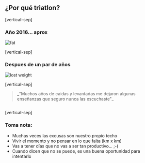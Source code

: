 
## ¿Por qué triatlon?

[vertical-sep]

### Año 2016... aprox 

<img data-src="https://cdn-a.william-reed.com/var/wrbm_gb_food_pharma/storage/images/5/1/6/3/1693615-7-eng-GB/Fat-people-should-pay-more-towards-NHS_wrbm_large.jpg" alt="fat" title="fat">

[vertical-sep]

### Despues de un par de años 
<!-- FOTO EQUIPO 2 -->
<img data-src="https://ei.marketwatch.com/Multimedia/2019/01/24/Photos/ZH/MW-HC629_weight_20190124162835_ZH.jpg?uuid=01aa0692-201f-11e9-b4cf-ac162d7bc1f7" alt="lost weight" title="lost">


[vertical-sep]

<!-- # Hay equipo... -->
<blockquote>_"Muchos años de caidas y levantadas me dejaron algunas enseñanzas que seguro nunca las escuchaste"_ </blockquote>

<img data-src="https://carloslancot.com/wp-content/uploads/2020/01/lecciones-hombre-sabio-mundo.png" alt="" title="" width="40%">

[vertical-sep]

### Toma nota:

<ul class="inline" style="padding-right: 40px;">
	<li class="fragment" data-autoslide="1000">Muchas veces las excusas son nuestro propio techo</li>
	<li class="fragment" data-autoslide="1000">Vivir el momento y no pensar en lo que falta (km x km)</li>
	<li class="fragment" data-autoslide="1000">Vas a tener días que no vas a ser tan productivo... ;-)</li>
	<li class="fragment" data-autoslide="1000">Cuando dicen que no se puede, es una buena oportunidad para intentarlo</li>
</ul>